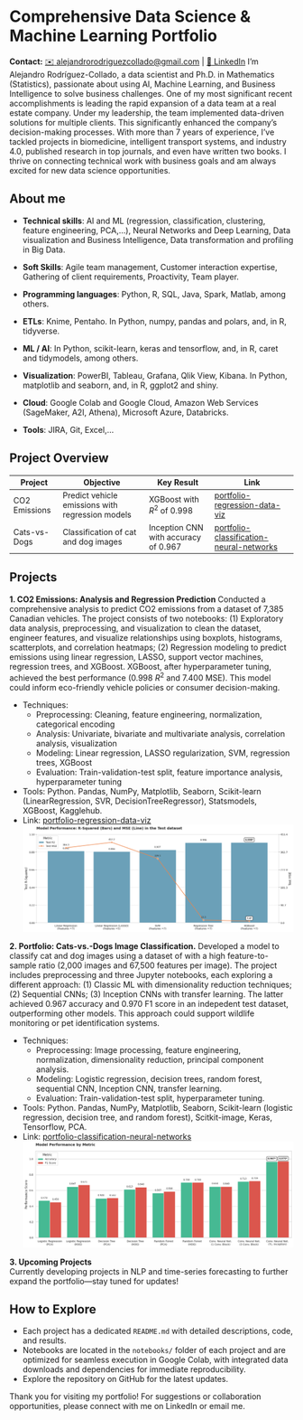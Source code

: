 # Comprehensive Data Science & Machine Learning Portfolio
**Contact:** [:envelope: alejandrorodriguezcollado@gmail.com](mailto:alejandrorodriguezcollado@gmail.com) | [:link: LinkedIn](https://www.linkedin.com/in/alejandro-rodr%C3%ADguez-collado-a3456b17a)
I’m Alejandro Rodríguez-Collado, a data scientist and Ph.D. in Mathematics (Statistics), passionate about using AI, Machine Learning, and Business Intelligence to solve business challenges. One of my most significant recent accomplishments is leading the rapid expansion of a data team at a real estate company. Under my leadership, the team implemented data-driven solutions for multiple clients. This significantly enhanced the company’s decision-making processes. With more than 7 years of experience, I’ve tackled projects in biomedicine, intelligent transport systems, and industry 4.0, published research in top journals, and even have written two books. I thrive on connecting technical work with business goals and am always excited for new data science opportunities.

## About me
- **Technical skills**:	AI and ML (regression, classification, clustering, feature engineering, PCA,...), Neural Networks and Deep Learning, Data visualization and Business Intelligence, Data transformation and profiling in Big Data.
- **Soft Skills**: Agile team management, Customer interaction expertise, Gathering of client requirements, Proactivity, Team player.

- **Programming languages**: Python, R, SQL, Java, Spark, Matlab, among others.
- **ETLs**: Knime, Pentaho. In Python, numpy, pandas and polars, and, in R, tidyverse.
- **ML / AI**: In Python, scikit-learn, keras and tensorflow, and, in R, caret and tidymodels, among others.
- **Visualization**: PowerBI, Tableau, Grafana, Qlik View, Kibana. In Python, matplotlib and seaborn, and, in R, ggplot2 and shiny.
- **Cloud**: Google Colab and Google Cloud, Amazon Web Services (SageMaker, A2I, Athena), Microsoft Azure, Databricks.
- **Tools**: JIRA, Git, Excel,...

## Project Overview
| Project | Objective | Key Result | Link |
|---------|-----------|------------|------|
| CO2 Emissions | Predict vehicle emissions with regression models | XGBoost with $R^2$ of 0.998 | [portfolio-regression-data-viz](https://github.com/alexARC26/portfolio-regression-data-viz/tree/main) |
| Cats-vs-Dogs | Classification of cat and dog images | Inception CNN with accuracy of 0.967 | [portfolio-classification-neural-networks](https://github.com/alexARC26/portfolio-classification-neural-networks/tree/main) |

## Projects
**1. CO2 Emissions: Analysis and Regression Prediction**
Conducted a comprehensive analysis to predict CO2 emissions from a dataset of 7,385 Canadian vehicles. The project consists of two notebooks: (1) Exploratory data analysis, preprocessing, and visualization to clean the dataset, engineer features, and visualize relationships using boxplots, histograms, scatterplots, and correlation heatmaps; (2) Regression modeling to predict emissions using linear regression, LASSO, support vector machines, regression trees, and XGBoost. XGBoost, after hyperparameter tuning, achieved the best performance (0.998 $R^2$ and 7.400 MSE). This model could inform eco-friendly vehicle policies or consumer decision-making.
- Techniques: 
    - Preprocessing: Cleaning, feature engineering, normalization, categorical encoding
    - Analysis: Univariate, bivariate and multivariate analysis, correlation analysis, visualization
    - Modeling: Linear regression, LASSO regularization, SVM, regression trees, XGBoost
    - Evaluation: Train-validation-test split, feature importance analysis, hyperparameter tuning
- Tools: Python. Pandas, NumPy, Matplotlib, Seaborn, Scikit-learn (LinearRegression, SVR, DecisionTreeRegressor), Statsmodels, XGBoost, Kagglehub.
- Link: [portfolio-regression-data-viz](https://github.com/alexARC26/portfolio-regression-data-viz/tree/main)
![Model Performance by R2 and MSE](https://raw.githubusercontent.com/alexARC26/portfolio-regression-data-viz/main/images/Results_Summary.png)

**2. Portfolio: Cats-vs.-Dogs Image Classification.**
Developed a model to classify cat and dog images using a dataset of with a high feature-to-sample ratio (2,000 images and 67,500 features per image). The project includes preprocessing and three Jupyter notebooks, each exploring a different approach: (1) Classic ML with dimensionality reduction techniques; (2) Sequential CNNs; (3) Inception CNNs with transfer learning. The latter achieved 0.967 accuracy and 0.970 F1 score in an indepedent test dataset, outperforming other models. This approach could support wildlife monitoring or pet identification systems.
- Techniques: 
    - Preprocessing: Image processing, feature engineering, normalization, dimensionality reduction, principal component analysis.
    - Modeling: Logistic regression, decision trees, random forest, sequential CNN, Inception CNN, transfer learning.
    - Evaluation: Train-validation-test split, hyperparameter tuning.
- Tools: Python. Pandas, NumPy, Matplotlib, Seaborn, Scikit-learn (logistic regression, decision tree, and random forest), Scitkit-image, Keras, Tensorflow, PCA.
- Link: [portfolio-classification-neural-networks](https://github.com/alexARC26/portfolio-classification-neural-networks/tree/main)
![Model Performance by accuracy and F1 score](https://raw.githubusercontent.com/alexARC26/portfolio-classification-neural-networks/main/images/Results_Summary.png)

**3. Upcoming Projects**  
Currently developing projects in NLP and time-series forecasting to further expand the portfolio—stay tuned for updates!

## How to Explore
- Each project has a dedicated `README.md` with detailed descriptions, code, and results.
- Notebooks are located in the `notebooks/` folder of each project and are optimized for seamless execution in Google Colab, with integrated data downloads and dependencies for immediate reproducibility.
- Explore the repository on GitHub for the latest updates.

Thank you for visiting my portfolio! For suggestions or collaboration opportunities, please connect with me on LinkedIn or email me.
